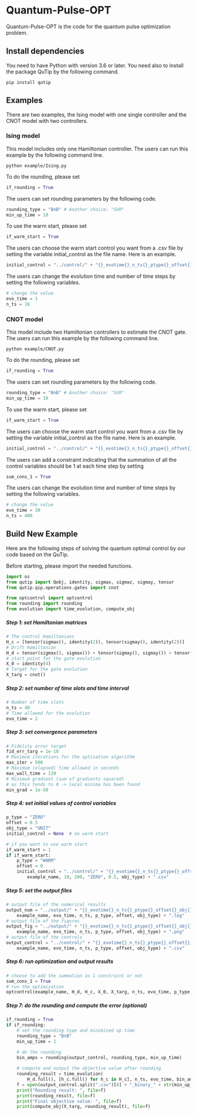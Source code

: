 # Quantum-Pulse-OPT
Quantum-Pulse-OPT is the code for the quantum pulse optimization problem. 

## Install dependencies

You need to have Python with version 3.6 or later. You need also to install the package QuTip by the following command. 

```
pip install qutip
```

## Examples

There are two examples, the Ising model with one single controller and the CNOT model with two controllers. 

### Ising model

This model includes only one Hamiltonian controller. The users can run this example by the following command line. 

```
python example/Ising.py
```

To do the rounding, please set 

```python
if_rounding = True
```

The users can set rounding parameters by the following code. 

```python
rounding_type = "BnB" # Another choice: "SUR"
min_up_time = 10
```

To use the warm start, please set

```python
if_warm_start = True
```

The users can choose the warm start control you want from a .csv file by setting the variable initial_control as the file name. Here is an example. 

```python
initial_control = "../control/" + "{}_evotime{}_n_ts{}_ptype{}_offset{}_obj{}".format(example_name, 1, 16, "ZERO", 0.5, obj_type) + ".csv"
```

The users can change the evolution time and number of time steps by setting the following variables. 

```python
# change the value 
evo_time = 1
n_ts = 16
```

### CNOT model

This model include two Hamiltonian controllers to estimate the CNOT gate. The users can run this example by the following command line. 

```
python example/CNOT.py
```

To do the rounding, please set 

```python
if_rounding = True
```

The users can set rounding parameters by the following code. 

```python
rounding_type = "BnB" # Another choice: "SUR"
min_up_time = 10
```

To use the warm start, please set

```python
if_warm_start = True
```

The users can choose the warm start control you want from a .csv file by setting the variable initial_control as the file name. Here is an example. 

```python
initial_control = "../control/" + "{}_evotime{}_n_ts{}_ptype{}_offset{}_obj{}".format(example_name, 10, 200, "ZERO", 0.5, obj_type) + ".csv"
```

The users can add a constraint indicating that the summation of all the control variables should be 1 at each time step by setting 

```python
sum_cons_1 = True
```

The users can change the evolution time and number of time steps by setting the following variables. 

```python
# change the value 
evo_time = 20
n_ts = 400
```

## Build New Example

Here are the following steps of solving the quantum optimal control by our code based on the QuTip. 

Before starting, please import the needed functions. 

```python
import os
from qutip import Qobj, identity, sigmax, sigmaz, sigmay, tensor
from qutip.qip.operations.gates import cnot

from optcontrol import optcontrol
from rounding import rounding
from evolution import time_evolution, compute_obj
```

##### Step 1: set Hamiltonian matrices

```python
# The control Hamiltonians
H_c = [tensor(sigmax(), identity(2)), tensor(sigmay(), identity(2))]
# Drift Hamiltonian
H_d = tensor(sigmax(), sigmax()) + tensor(sigmay(), sigmay()) + tensor(sigmaz(), sigmaz())
# start point for the gate evolution
X_0 = identity(4)
# Target for the gate evolution
X_targ = cnot()
```

##### Step 2: set number of time slots and time interval

```python
# Number of time slots
n_ts = 40
# Time allowed for the evolution
evo_time = 2
```

##### Step 3: set convergence parameters

```python
# Fidelity error target
fid_err_targ = 1e-10
# Maximum iterations for the optisation algorithm
max_iter = 500
# Maximum (elapsed) time allowed in seconds
max_wall_time = 120
# Minimum gradient (sum of gradients squared)
# as this tends to 0 -> local minima has been found
min_grad = 1e-50
```

##### Step 4: set initial values of control variables

```python
p_type = "ZERO"
offset = 0.5
obj_type = "UNIT"
initial_control = None  # no warm start

# if you want to use warm start
if_warm_start = 1
if if_warm_start:
    p_type = "WARM"
    offset = 0
    initial_control = "../control/" + "{}_evotime{}_n_ts{}_ptype{}_offset{}_obj{}".format(
        example_name, 10, 200, "ZERO", 0.5, obj_type) + ".csv"
```

##### Step 5: set the output files

```python
# output file of the numerical results
output_num = "../output/" + "{}_evotime{}_n_ts{}_ptype{}_offset{}_obj{}".format(
    example_name, evo_time, n_ts, p_type, offset, obj_type) + ".log"
# output file of the figures
output_fig = "../output/" + "{}_evotime{}_n_ts{}_ptype{}_offset{}_obj{}".format(
    example_name, evo_time, n_ts, p_type, offset, obj_type) + ".png"
# output file of the controls
output_control = "../control/" + "{}_evotime{}_n_ts{}_ptype{}_offset{}_obj{}".format(
    example_name, evo_time, n_ts, p_type, offset, obj_type) + ".csv"
```

##### Step 6: run optimization and output results

```python
# choose to add the summation as 1 constraint or not
sum_cons_1 = True
# run the optimization
optcontrol(example_name, H_d, H_c, X_0, X_targ, n_ts, evo_time, p_type, initial_control, output_num, output_fig, output_control, sum_cons_1, fid_err_targ, max_iter, max_wall_time, min_grad, offset)
```

##### Step 7: do the rounding and compute the error (optional)

```python
if_rounding = True
if if_rounding:
    # set the rounding type and minimized up time
    rounding_type = "BnB"
    min_up_time = 1

    # do the rounding
    bin_amps = rounding(output_control, rounding_type, min_up_time)
	
    # compute and output the objective value after rounding
    rounding_result = time_evolution(
        H_d.full(), [h_c.full() for h_c in H_c], n_ts, evo_time, bin_amps.T, X_0.full(), sum_cons_1)
    f = open(output_control.split(".csv")[0] + "_binary_" + str(min_up_time) + ".log", "w+")
    print("Rounding result: ", file=f)
    print(rounding_result, file=f)
    print("Final objective value: ", file=f)
    print(compute_obj(X_targ, rounding_result), file=f)
```

